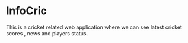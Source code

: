 # InfoCric
This is a cricket related web application where we can see latest cricket scores , news and players status.
